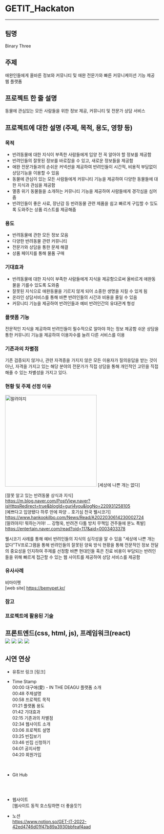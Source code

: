 # GETIT_Hackaton
--------------------------------------------------------
## 팀명
Binary Three

## 주제
애완인들에게 올바른 정보와 커뮤니티 및 애완 전문가와 빠른 커뮤니케이션 기능 제공 웹 플랫폼

## 프로젝트 한 줄 설명
동물에 관심있는 모든 사람들을 위한 정보 제공, 커뮤니티 및 전문가 상담 서비스  

## 프로젝트에 대한 설명 (주제, 목적, 용도, 영향 등)
### 목적
- 반려동물에 대한 지식이 부족한 사람들에게 입양 전 꼭 알아야 할 정보를 제공함
- 반려인들의 잘못된 정보를 바로잡을 수 있고, 새로운 정보들을 제공함
- 애완 전문가들과의 손쉬운 커넥션을 제공하여 반려인들이 시간적, 비용적 부담없이 상담기능을 이용할 수 있음
- 동물에 관심이 있는 모든 사람들에게 커뮤니티 기능을 제공하여 다양한 동물들에 대한 지식과 관심을 제공함
- 멸종 위기 동물들을 소개하는 커뮤니티 기능을 제공하여 사람들에게 경각심을 심어줌
- 반려인들이 좋은 사료, 장난감 등 반려동물 관련 제품을 쉽고 빠르게 구입할 수 있도록 도와주는 상품 리스트를 제공해줌

### 용도
- 반려동물에 관한 모든 정보 모음
- 다양한 반려동물 관련 커뮤니티
- 전문가와 상담을 통한 문제 해결
- 상품 페이지를 통해 물품 구매

### 기대효과
- 반려동물에 대한 지식이 부족한 사람들에게 지식을 제공함으로써 올바르게 애완동물을 기를수 있도록 도와줌
- 잘못된 지식으로 애완동물을 기르지 않게 되어 소중한 생명을 지킬 수 있게 됨
- 온라인 상담서비스를 통해 바쁜 반려인들의 시간과 비용을 줄일 수 있음
- 커뮤니티 기능을 제공하여 반려인들과 예비 반려인간의 유대관계 형성

### 플랫폼 기능
전문적인 지식을 제공하여 반려인들이 필수적으로 알아야 하는 정보 제공함
쉬운 상담을 통한 
커뮤니티 기능을 제공하여 이용자수를 늘려 다른 서비스를 이용


### 기존과의 차별점
기존 검증되지 않거나, 관련 자격증을 가지지 않은 모든 이용자가 질의응답을 받는 것이 아닌, 자격을 가지고 있는 해당 분야의 전문가가 직접 상담을 통해 개인적인 고민을
직접 해줄 수 있는 차별성을 가지고 있다.  



### 현황 및 주제 선정 이유
<img width="300" alt="말려야지" src="https://user-images.githubusercontent.com/97583162/203814913-a12da398-f514-4404-bfdd-224e1733c54b.png">  
[세상에 나쁜 개는 없다]  


[잘못 알고 있는 반려동물 상식과 지식] https://m.blog.naver.com/PostView.naver?isHttpsRedirect=true&blogId=guri4you&logNo=220931258105  
[예쁘다고 입양됐다 하루 만에 파양 .. 호기심 천국 웰시코기] https://www.hankookilbo.com/News/Read/A2022030614230002724  
[말려야지! 뭐하는거야! ... 강형욱, 반려견 다툼 방치 무책임 견주들에 분노 폭발] https://entertain.naver.com/read?oid=117&aid=0003403378  


웰시코기 사례를 통해 예비 반려인들의 지식의 심각성을 알 수 있음
"세상에 나쁜 개는 없다"TV프로그램을 통해 반려인들의 잘못된 양육 방식 현황을 통해 전문적인 정보 전달의 중요성을 인지하여 주제를 선정함 
바쁜 현대인들 혹은 진료 비용이 부담되는 반려인들을 위해 빠르게 접근할 수 있는 웹 사이트를 제공하여 상담 서비스를 제공함


### 유사사례
비마이펫  
[web site] https://bemypet.kr/   


### 참고




### 프로젝트에 활용된 기술
프론트엔드(css, html, js), 프레임워크(react) <br>
<img src="https://img.shields.io/badge/CSS-F43059?style=for-the-badge&logo=CSSWizardry&logoColor=white">
<img src="https://img.shields.io/badge/HTML-E34F26?style=for-the-badge&logo=HTML5&logoColor=white">
<img src="https://img.shields.io/badge/JavaScript-F7DF1E?style=for-the-badge&logo=JavaScript&logoColor=black">
<img src="https://img.shields.io/badge/React-61DAFB?style=for-the-badge&logo=React&logoColor=black">
--------------------------------------------------------
## 시연 연상
* 유튜브 링크
[링크]

- Time Stamp<br>
00:00 대구애(愛) - IN THE DEAGU 플랫폼 소개<br>
00:48 주제설명<br>
00:58 프로젝트 목적<br>
01:21 플랫폼 용도<br>
01:42 기대효과<br>
02:15 기존과의 차별점<br>
02:34 웹사이트 소개<br>
03:06 프로젝트 설명<br>
03:25 빈집보기<br>
03:46 빈집 신청하기<br>
04:01 공지사항<br>
04:20 회원가입<br>
<br><br>

- Git Hub<br>

<br><br>

- 웹사이트<br>
[웹사이트 동적 호스팅하면 더 좋을듯?]

- 노션   
https://www.notion.so/GET-IT-2022-42ed4746d01f47b89a3930bbfeaf4aad


